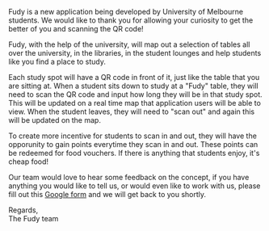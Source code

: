 <body>
<p> Fudy is a new application being developed by University of Melbourne students. We would like to thank you for allowing your curiosity to get the better of you and scanning the QR code!
  <br />
<p> Fudy, with the help of the university, will map out a selection of tables all over the university, in the libraries, in the student lounges and help students like you find a place to study.
  <br />
<p> Each study spot will have a QR code in front of it, just like the table that you are sitting at. When a student sits down to study at a "Fudy" table, they will need to scan the QR code and input how long they will be in that study spot. This will be updated on a real time map that application users will be able to view. When the student leaves, they will need to "scan out" and again this will be updated on the map.
  <br />
<p> To create more incentive for students to scan in and out, they will have the opporunity to gain points everytime they scan in and out. These points can be redeemed for food vouchers. If there is anything that students enjoy, it's cheap food!
  <br />
<p> Our team would love to hear some feedback on the concept, if you have anything you would like to tell us, or would even like to work with us, please fill out this <a href="https://docs.google.com/forms/d/e/1FAIpQLSevrbuux86zDOM5tgVasoI7oqa2XSmrMYuPUnepvgnHAVvQuw/viewform?usp=sf_link ">Google form</a> and we will get back to you shortly.
  <br />
<p>Regards,
   <br />
  The Fudy team

<body>


